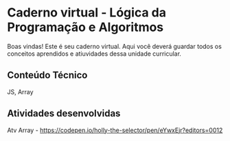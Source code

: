 # Caderno virtual - Lógica da Programação e Algoritmos
Boas vindas! Este é seu caderno virtual. Aqui você deverá guardar todos os conceitos aprendidos e atiuvidades dessa unidade curricular. 


## Conteúdo Técnico
JS, Array



## Atividades desenvolvidas
Atv Array - https://codepen.io/holly-the-selector/pen/eYwxEjr?editors=0012


